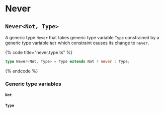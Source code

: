 # Never

## `Never<Not, Type>`

A generic type `Never` that takes generic type variable `Type` constrained by a generic type variable `Not` which constraint causes its change to `never`.

{% code title="never.type.ts" %}
```typescript
type Never<Not, Type> = Type extends Not ? never : Type;
```
{% endcode %}

### Generic type variables

#### `Not`

#### `Type`
